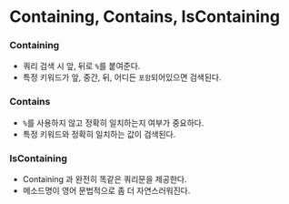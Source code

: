 # Containing, Contains, IsContaining

### Containing
- 쿼리 검색 시 앞, 뒤로 `%`를 붙여준다.
- 특정 키워드가 앞, 중간, 뒤, 어디든 `포함`되어있으면 검색된다.

### Contains
- `%`를 사용하지 않고 정확히 일치하는지 여부가 중요하다.
- 특정 키워드와 정확히 일치하는 값이 검색된다.

### IsContaining
- Containing 과 완전히 똑같은 쿼리문을 제공한다.
- 메소드명이 영어 문법적으로 좀 더 자연스러워진다.